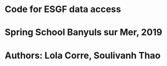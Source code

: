 # Code for ESGF data access
# Spring School Banyuls sur Mer, 2019
# Authors: Lola Corre, Soulivanh Thao
